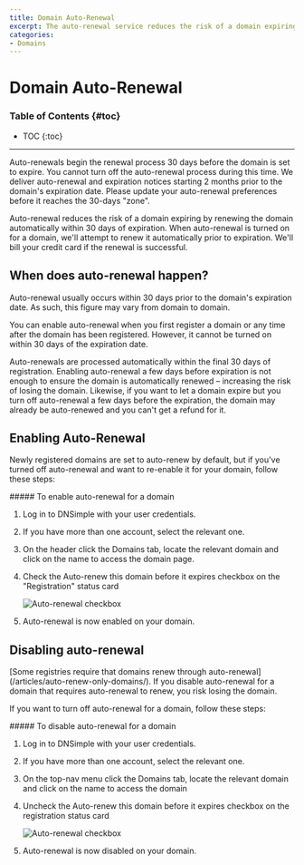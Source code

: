 ```yaml
---
title: Domain Auto-Renewal
excerpt: The auto-renewal service reduces the risk of a domain expiring by renewing the domain automatically within 30 days of expiration.
categories:
- Domains
---
```


# Domain Auto-Renewal

### Table of Contents {#toc}

* TOC
{:toc}

---
<warning>
Auto-renewals begin the renewal process 30 days before the domain is set to expire. You cannot turn off the auto-renewal process during this time. We deliver auto-renewal and expiration notices starting 2 months prior to the domain's expiration date. Please update your auto-renewal preferences before it reaches the 30-days "zone".
</warning>

Auto-renewal reduces the risk of a domain expiring by renewing the domain automatically within 30 days of expiration. When auto-renewal is turned on for a domain, we'll attempt to renew it automatically prior to expiration. We'll bill your credit card if the renewal is successful.

## When does auto-renewal happen?

Auto-renewal usually occurs within 30 days prior to the domain's expiration date. As such, this figure may vary from domain to domain.

You can enable auto-renewal when you first register a domain or any time after the domain has been registered. However, it cannot be turned on within 30 days of the expiration date.

Auto-renewals are processed automatically within the final 30 days of registration. Enabling auto-renewal a few days before expiration is not enough to ensure the domain is automatically renewed – increasing the risk of losing the domain. Likewise, if you want to let a domain expire but you turn off auto-renewal a few days before the expiration, the domain may already be auto-renewed and you can't get a refund for it.

## Enabling Auto-Renewal

Newly registered domains are set to auto-renew by default, but if you've turned off auto-renewal and want to re-enable it for your domain, follow these steps:

<div class="section-steps" markdown="1">
##### To enable auto-renewal for a domain

1.  Log in to DNSimple with your user credentials.
1.  If you have more than one account, select the relevant one.
1.  On the header click the <label>Domains</label> tab, locate the relevant domain and click on the name to access the domain page.
1.  Check the <label>Auto-renew this domain before it expires</label> checkbox on the "Registration" status card

    ![Auto-renewal checkbox](/files/enable-auto-renewal.png)

1.  Auto-renewal is now enabled on your domain.
</div>

## Disabling auto-renewal

<warning>
[Some registries require that domains renew through auto-renewal](/articles/auto-renew-only-domains/). If you disable auto-renewal for a domain that requires auto-renewal to renew, you risk losing the domain.
</warning>

If you want to turn off auto-renewal for a domain, follow these steps:

<div class="section-steps" markdown="1">
##### To disable auto-renewal for a domain

1.  Log in to DNSimple with your user credentials.
1.  If you have more than one account, select the relevant one.
1.  On the top-nav menu click the <label>Domains</label> tab, locate the relevant domain and click on the name to access the domain
1.  Uncheck the <label>Auto-renew this domain before it expires</label> checkbox on the registration status card

    ![Auto-renewal checkbox](/files/disable-auto-renewal.png)

1.  Auto-renewal is now disabled on your domain.
</div>
